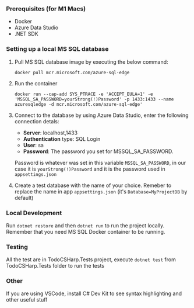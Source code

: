 ### Prerequisites (for M1 Macs)

- Docker
- Azure Data Studio
- .NET SDK

### Setting up a local MS SQL database

1. Pull MS SQL database image by executing the below command:

   `docker pull mcr.microsoft.com/azure-sql-edge`

2. Run the container

   `docker run --cap-add SYS_PTRACE -e 'ACCEPT_EULA=1' -e 'MSSQL_SA_PASSWORD=yourStrong(!)Password' -p 1433:1433 --name azuresqledge -d mcr.microsoft.com/azure-sql-edge'`

3. Connect to the database by using Azure Data Studio, enter the following connection detals:

   - **Server**: localhost,1433
   - **Authentication** type: SQL Login
   - **User**: sa
   - **Password**: The password you set for MSSQL_SA_PASSWORD.

   Password is whatever was set in this variable `MSSQL_SA_PASSWORD`, in our case it is `yourStrong(!)Password` and it is the password used in `appsettings.json`

4. Create a test database with the name of your choice. Remeber to replace the name in app `appsettings.json` (it's `Database=MyProjectDB` by default)

### Local Development

Run `dotnet restore` and then `dotnet run` to run the project locally. Remember that you need MS SQL Docker container to be running.

### Testing

All the test are in TodoCSHarp.Tests project, execute `dotnet test` from TodoCSHarp.Tests folder to run the tests

### Other

If you are using VSCode, install C# Dev Kit to see syntax highlighting and other useful stuff

